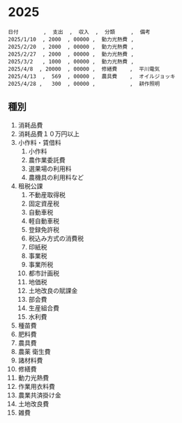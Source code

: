 

# 2025


``` csv money.csv
日付        ,  支出  ,  収入  ,  分類     ,  備考
2025/1/10  , 2000  , 00000 ,  動力光熱費 , 
2025/2/20  , 2000  , 00000 ,  動力光熱費 , 
2025/2/27  , 2000  , 00000 ,  動力光熱費 , 
2025/3/2   , 1000  , 00000 ,  動力光熱費 , 
2025/4/8  , 20000  , 00000 ,  修繕費    ,  平川電気
2025/4/13  ,  569  , 00000 ,  農具費    ,  オイルジョッキ
2025/4/28 ,   300  , 00000 ,           ,  耕作照明

```

## 種別
1. 消耗品費	
2. 消耗品費１０万円以上	
3. 小作料・賃借料
   1. 小作料
   2. 農作業委託費
   3. 選果場の利用料
   4. 農機具の利用料など	
4. 租税公課
   1. 不動産取得税
   2. 固定資産税
   3. 自動車税
   4. 軽自動車税
   5. 登録免許税
   6. 税込み方式の消費税
   7. 印紙税
   8. 事業税
   9. 事業所税
   10. 都市計画税
   11. 地価税
   12. 土地改良の賦課金
   13. 部会費
   14. 生産組合費
   15. 水利費	
5. 種苗費	
6. 肥料費	
7. 農具費	
8. 農薬 衛生費	
9.  諸材料費	
10. 修繕費	
11. 動力光熱費	
12. 作業用衣料費	
13. 農業共済掛け金	
14. 土地改良費	
15. 雑費	
